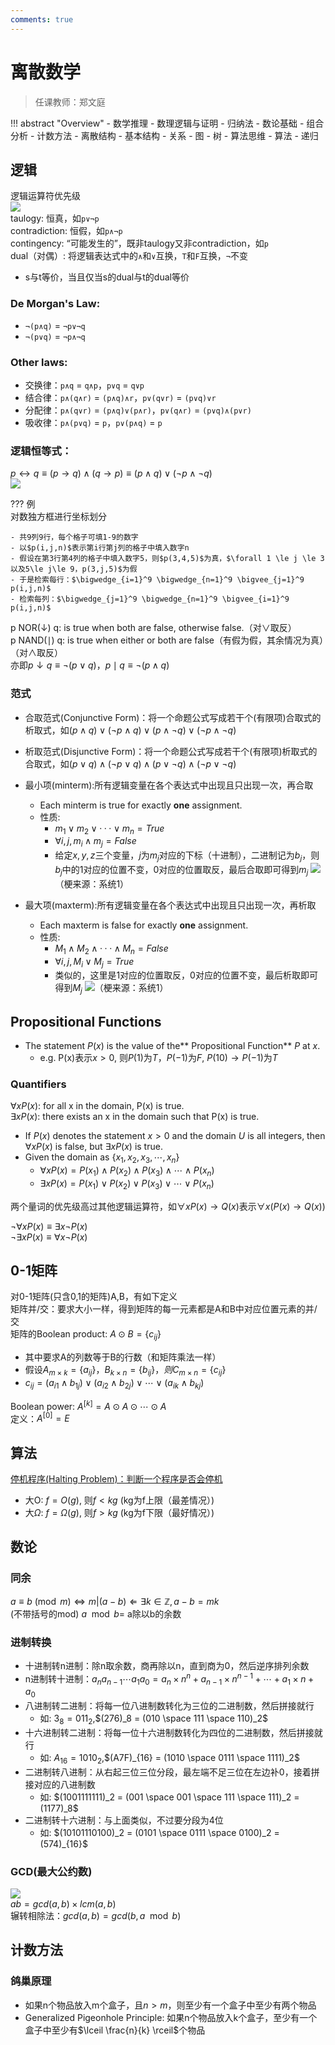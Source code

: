 ```yaml
---
comments: true
---
```


# 离散数学

> 任课教师：郑文庭

!!! abstract "Overview"
	- 数学推理
		- 数理逻辑与证明
		- 归纳法
	- 数论基础
	- 组合分析
		- 计数方法
	- 离散结构
		- 基本结构
		- 关系
		- 图
		- 树
	- 算法思维
		- 算法
		- 递归  

## 逻辑
逻辑运算符优先级  
![](../../img/dmop.png)  
taulogy: 恒真，如`p∨¬p`  
contradiction: 恒假，如`p∧¬p`  
contingency: “可能发生的”，既非taulogy又非contradiction，如`p`   
dual（对偶）: 将逻辑表达式中的`∧`和`∨`互换，`T`和`F`互换，`¬`不变  

- s与t等价，当且仅当s的dual与t的dual等价    

### De Morgan's Law:  
- `¬(p∧q)` = `¬p∨¬q`
- `¬(p∨q)` = `¬p∧¬q`

### Other laws:  
- 交换律：`p∧q` = `q∧p`，`p∨q` = `q∨p`  
- 结合律：`p∧(q∧r)` = `(p∧q)∧r`，`p∨(q∨r)` = `(p∨q)∨r`  
- 分配律：`p∧(q∨r)` = `(p∧q)∨(p∧r)`，`p∨(q∧r)` = `(p∨q)∧(p∨r)`  
- 吸收律：`p∧(p∨q)` = `p`，`p∨(p∧q)` = `p`  

### 逻辑恒等式：
$p \leftrightarrow q \equiv (p \rightarrow q) \wedge (q \rightarrow p) \equiv (p \wedge q) \vee (\neg p \wedge \neg q)$  
![](../../img/dmlog1.png)

??? 例  
	对数独方框进行坐标划分

  	- 共9列9行，每个格子可填1-9的数字  
  	- 以$p(i,j,n)$表示第i行第j列的格子中填入数字n  
  	- 假设在第3行第4列的格子中填入数字5，则$p(3,4,5)$为真，$\forall 1 \le j \le 3 以及5\le j\le 9，p(3,j,5)$为假  
  	- 于是检索每行：$\bigwedge_{i=1}^9 \bigwedge_{n=1}^9 \bigvee_{j=1}^9 p(i,j,n)$  
  	- 检索每列：$\bigwedge_{j=1}^9 \bigwedge_{n=1}^9 \bigvee_{i=1}^9 p(i,j,n)$

p NOR($\downarrow$) q: is true when both are false, otherwise false.（对$\vee$取反）  
p NAND($\mid$) q: is true when either or both are false（有假为假，其余情况为真）（对$\wedge$取反）  
亦即$p\downarrow q \equiv \neg(p\vee q)$，$p\mid q \equiv \neg(p\wedge q)$  

### 范式
- 合取范式(Conjunctive Form)：将一个命题公式写成若干个(有限项)合取式的析取式，如$(p∧q)∨(¬p∧q)∨(p∧¬q)∨(¬p∧¬q)$  
- 析取范式(Disjunctive Form)：将一个命题公式写成若干个(有限项)析取式的合取式，如$(p∨q)∧(¬p∨q)∧(p∨¬q)∧(¬p∨¬q)$
- 最小项(minterm):所有逻辑变量在各个表达式中出现且只出现一次，再合取
	- Each minterm is true for exactly **one** assignment.
	- 性质: 
    	- $m_1∨m_2∨···∨m_n = True$
    	- $\forall i,j, m_i \wedge m_j = False$
    	- 给定$x,y,z$三个变量，$j$为$m_j$对应的下标（十进制），二进制记为$b_j$，则$b_j$中的1对应的位置不变，0对应的位置取反，最后合取即可得到$m_j$
			![](DM2.png)（梗来源：系统1）

- 最大项(maxterm):所有逻辑变量在各个表达式中出现且只出现一次，再析取
	- Each maxterm is false for exactly **one** assignment.
	- 性质: 
		- $M_1∧M_2∧···∧M_n = False$
		- $\forall i,j, M_i \vee M_j = True$
		- 类似的，这里是1对应的位置取反，0对应的位置不变，最后析取即可得到$M_j$
			![](DM3.png)（梗来源：系统1）

## Propositional Functions
- The statement $P(x)$ is the value of the** Propositional Function** $P$ at $x$.
    - e.g. P(x)表示$x>0$, 则$P(1)$为$T$，$P(-1)$为$F$, $P(10) \rightarrow P(-1)$为$T$

### Quantifiers
$\forall x P(x)$: for all x in the domain, P(x) is true.  
$\exists x P(x)$: there exists an x in the domain such that P(x) is true.  

- If $P(x)$ denotes the statement $x>0$ and the domain $U$ is all integers, then $\forall x P(x)$ is false, but $\exists x P(x)$ is true.
-  Given the domain as $\{x_1, x_2, x_3, \cdots, x_n\}$
    -  $\forall x P(x) = P(x_1) \wedge P(x_2) \wedge P(x_3) \wedge \cdots \wedge P(x_n)$
    -  $\exists x P(x) = P(x_1) \vee P(x_2) \vee P(x_3) \vee \cdots \vee P(x_n)$

两个量词的优先级高过其他逻辑运算符，如$\forall x P(x) \rightarrow Q(x)$表示$\forall x (P(x) \rightarrow Q(x))$  

$\neg \forall x P(x) \equiv \exists x \neg P(x)$  
$\neg \exists x P(x) \equiv \forall x \neg P(x)$

## 0-1矩阵
对0-1矩阵(只含0,1的矩阵)A,B，有如下定义  
矩阵并/交：要求大小一样，得到矩阵的每一元素都是A和B中对应位置元素的并/交  
矩阵的Boolean product: $A \odot B = \{c_{ij}\}$  

- 其中要求A的列数等于B的行数（和矩阵乘法一样）
- 假设$A_{m \times k} = \{a_{ij}\}，B_{k \times n} = \{b_{ij}\}，则C_{m \times n} = \{c_{ij}\}$
- $c_{ij} = (a_{i1} \wedge b_{1j}) \vee (a_{i2} \wedge b_{2j}) \vee \cdots \vee (a_{ik} \wedge b_{kj})$

Boolean power: $A^{[k]} = A \odot A \odot \cdots \odot A$  
定义：$A^{[0]} = E$

## 算法
[停机程序(Halting Problem)：判断一个程序是否会停机](https://www.zhihu.com/question/20081359)  

- 大O: $f = O(g)$, 则$f<kg$ (kg为f上限（最差情况）)
- 大$\Omega$: $f = \Omega(g)$, 则$f>kg$ (kg为f下限（最好情况）)

## 数论
### 同余
$a \equiv b \pmod{m} \Leftrightarrow m|(a-b) \Leftarrow \exists k \in \mathbb{Z}, a-b=mk$  
(不带括号的mod) $a \mod b =$ a除以b的余数  

### 进制转换
- 十进制转n进制：除n取余数，商再除以n，直到商为0，然后逆序排列余数
- n进制转十进制：$a_na_{n-1} \cdots a_1a_0 = a_n \times n^n + a_{n-1} \times n^{n-1} + \cdots + a_1 \times n + a_0$
- 八进制转二进制：将每一位八进制数转化为三位的二进制数，然后拼接就行
    - 如: $3_8 = 011_2$,$(276)_8 = (010 \space 111 \space 110)_2$
- 十六进制转二进制：将每一位十六进制数转化为四位的二进制数，然后拼接就行
	- 如: $A_{16} = 1010_2$,$(A7F)_{16} = (1010 \space 0111 \space 1111)_2$
- 二进制转八进制：从右起三位三位分段，最左端不足三位在左边补0，接着拼接对应的八进制数
	- 如: $(1001111111)_2 = (001 \space 001 \space 111 \space 111)_2 = (1177)_8$
- 二进制转十六进制：与上面类似，不过要分段为4位
	- 如: $(10101110100)_2 = (0101 \space 0111 \space 0100)_2 = (574)_{16}$

### GCD(最大公约数)
![](DM1.png)  
$ab = gcd(a,b) \times lcm(a,b)$  
辗转相除法：$gcd(a,b) = gcd(b,a \mod b)$

## 计数方法
### 鸽巢原理
- 如果n个物品放入m个盒子，且$n>m$，则至少有一个盒子中至少有两个物品
- Generalized Pigeonhole Principle: 如果n个物品放入k个盒子，至少有一个盒子中至少有$\lceil \frac{n}{k} \rceil$个物品